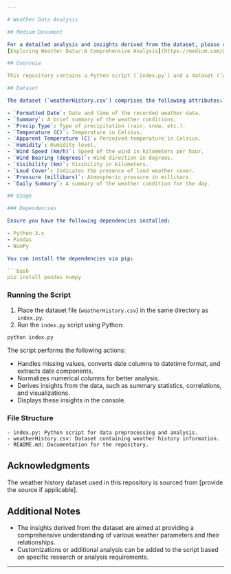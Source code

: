 ```yaml
---

# Weather Data Analysis

## Medium Document

For a detailed analysis and insights derived from the dataset, please refer to the Medium article:
[Exploring Weather Data/:A Comprehensive Analysis](https://medium.com/@sai2804aniruth/exploring-weather-data-a-comprehensive-analysis-b6482ce2a16e)

## Overveiw

This repository contains a Python script (`index.py`) and a dataset (`weatherHistory.csv`) for analyzing historical weather data. The script preprocesses the data and derives various insights to understand different aspects of the weather patterns recorded.

## Dataset

The dataset (`weatherHistory.csv`) comprises the following attributes:

- `Formatted Date`: Date and time of the recorded weather data.
- `Summary`: A brief summary of the weather conditions.
- `Precip Type`: Type of precipitation (rain, snow, etc.).
- `Temperature (C)`: Temperature in Celsius.
- `Apparent Temperature (C)`: Perceived temperature in Celsius.
- `Humidity`: Humidity level.
- `Wind Speed (km/h)`: Speed of the wind in kilometers per hour.
- `Wind Bearing (degrees)`: Wind direction in degrees.
- `Visibility (km)`: Visibility in kilometers.
- `Loud Cover`: Indicates the presence of loud weather cover.
- `Pressure (millibars)`: Atmospheric pressure in millibars.
- `Daily Summary`: A summary of the weather condition for the day.

## Usage

### Dependencies

Ensure you have the following dependencies installed:

- Python 3.x
- Pandas
- NumPy

You can install the dependencies via pip:

```bash
pip install pandas numpy
```

### Running the Script

1. Place the dataset file (`weatherHistory.csv`) in the same directory as `index.py`.
2. Run the `index.py` script using Python:

```bash
python index.py
```

The script performs the following actions:
- Handles missing values, converts date columns to datetime format, and extracts date components.
- Normalizes numerical columns for better analysis.
- Derives insights from the data, such as summary statistics, correlations, and visualizations.
- Displays these insights in the console.

### File Structure

```
- index.py: Python script for data preprocessing and analysis.
- weatherHistory.csv: Dataset containing weather history information.
- README.md: Documentation for the repository.
```

## Acknowledgments

The weather history dataset used in this repository is sourced from [provide the source if applicable].

## Additional Notes

- The insights derived from the dataset are aimed at providing a comprehensive understanding of various weather parameters and their relationships.
- Customizations or additional analysis can be added to the script based on specific research or analysis requirements.

---
```

